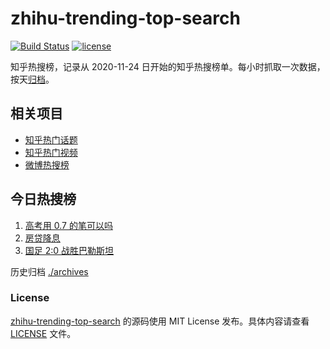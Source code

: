 # zhihu-trending-top-search

[![Build Status](https://github.com/justjavac/zhihu-trending-top-search/workflows/ci/badge.svg?branch=main)](https://github.com/justjavac/zhihu-trending-top-search/actions)
[![license](https://img.shields.io/github/license/justjavac/zhihu-trending-top-search)](https://github.com/justjavac/zhihu-trending-top-search/blob/main/LICENSE)

知乎热搜榜，记录从 2020-11-24 日开始的知乎热搜榜单。每小时抓取一次数据，按天[归档](./archives)。

## 相关项目

- [知乎热门话题](https://github.com/justjavac/zhihu-trending-hot-questions)
- [知乎热门视频](https://github.com/justjavac/zhihu-trending-hot-video)
- [微博热搜榜](https://github.com/justjavac/weibo-trending-hot-search)

## 今日热搜榜

<!-- BEGIN -->
<!-- 最后更新时间 Wed Jun 21 2023 05:06:03 GMT+0800 (China Standard Time) -->

1. [高考用 0.7 的笔可以吗](https://www.zhihu.com/search?q=%E9%AB%98%E8%80%83%E7%94%A8%200.7%20%E7%9A%84%E7%AC%94%E5%8F%AF%E4%BB%A5%E5%90%97)
1. [房贷降息](https://www.zhihu.com/search?q=%E6%88%BF%E8%B4%B7%E9%99%8D%E6%81%AF)
1. [国足 2:0 战胜巴勒斯坦](https://www.zhihu.com/search?q=%E5%9B%BD%E8%B6%B3%202%3A0%20%E6%88%98%E8%83%9C%E5%B7%B4%E5%8B%92%E6%96%AF%E5%9D%A6)

<!-- END -->

历史归档 [./archives](./archives)

### License

[zhihu-trending-top-search](https://github.com/justjavac/zhihu-trending-top-search) 的源码使用 MIT License
发布。具体内容请查看 [LICENSE](./LICENSE) 文件。
